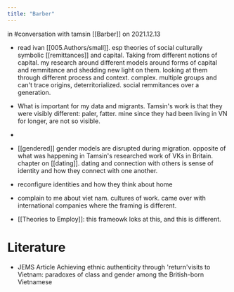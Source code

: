 ```yaml
---
title: "Barber"
---
```

in  #conversation with tamsin [[Barber]] on 2021.12.13

- read ivan [[005.Authors/small]]. esp theories of social culturally symbolic [[remittances]] and capital. Taking from different notions of capital. my research around different models around forms of capital and remmitance and shedding new light on them. looking at them through different process and context. complex. multiple groups and can't trace origins, deterritorialized. social remmitances over a generation. 

- What is important for my data and migrants. Tamsin's work is that they were visibly different: paler, fatter. mine since they had been living in VN for longer, are not so visible.
- 
- [[gendered]] gender models are disrupted during migration. opposite of what was happening in Tamsin's researched work of VKs in Britain. chapter on [[dating]]. dating and connection with others is sense of identity and how they connect with one another. 

- reconfigure identities and how they think about home

- complain to me about viet nam. cultures of work. came over with international companies where the framing is different. 

- [[Theories to Employ]]: this frameowk loks at this, and this is different. 

# Literature
- JEMS Article Achieving ethnic authenticity through 'return'visits to Vietnam: paradoxes of class and gender among the British-born Vietnamese